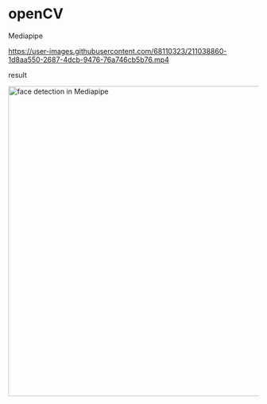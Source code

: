 # openCV
Mediapipe


https://user-images.githubusercontent.com/68110323/211038860-1d8aa550-2687-4dcb-9476-76a746cb5b76.mp4


result


<img width="625" alt="face detection in Mediapipe" src="https://user-images.githubusercontent.com/68110323/211038909-8848a7b2-3c02-48ca-b570-6422331a8f1f.png">
